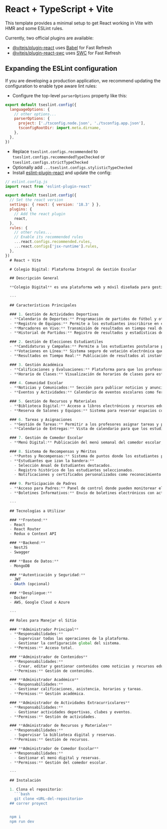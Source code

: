 # React + TypeScript + Vite

This template provides a minimal setup to get React working in Vite with HMR and some ESLint rules.

Currently, two official plugins are available:

- [@vitejs/plugin-react](https://github.com/vitejs/vite-plugin-react/blob/main/packages/plugin-react/README.md) uses [Babel](https://babeljs.io/) for Fast Refresh
- [@vitejs/plugin-react-swc](https://github.com/vitejs/vite-plugin-react-swc) uses [SWC](https://swc.rs/) for Fast Refresh

## Expanding the ESLint configuration

If you are developing a production application, we recommend updating the configuration to enable type aware lint rules:

- Configure the top-level `parserOptions` property like this:

```js
export default tseslint.config({
  languageOptions: {
    // other options...
    parserOptions: {
      project: ['./tsconfig.node.json', './tsconfig.app.json'],
      tsconfigRootDir: import.meta.dirname,
    },
  },
})
```

- Replace `tseslint.configs.recommended` to `tseslint.configs.recommendedTypeChecked` or `tseslint.configs.strictTypeChecked`
- Optionally add `...tseslint.configs.stylisticTypeChecked`
- Install [eslint-plugin-react](https://github.com/jsx-eslint/eslint-plugin-react) and update the config:

```js
// eslint.config.js
import react from 'eslint-plugin-react'

export default tseslint.config({
  // Set the react version
  settings: { react: { version: '18.3' } },
  plugins: {
    // Add the react plugin
    react,
  },
  rules: {
    // other rules...
    // Enable its recommended rules
    ...react.configs.recommended.rules,
    ...react.configs['jsx-runtime'].rules,
  },
})
  # React + Vite

  # Colegio Digital: Plataforma Integral de Gestión Escolar

  ## Descripción General

  **Colegio Digital** es una plataforma web y móvil diseñada para gestionar todas las actividades y necesidades de un colegio. Desde la organización de partidos de fútbol hasta la gestión de elecciones estudiantiles, la plataforma permite a estudiantes, profesores y personal administrativo coordinar y participar en todas las actividades escolares de manera digital y eficiente.

  ---

  ## Características Principales

  ### 1. Gestión de Actividades Deportivas
  - **Calendario de Deportes:** Programación de partidos de fútbol y otros deportes con detalles de equipos, horarios y ubicaciones.
  - **Registro de Equipos:** Permite a los estudiantes inscribirse en equipos deportivos y participar en torneos.
  - **Marcadores en Vivo:** Transmisión de resultados en tiempo real durante los partidos y competiciones.
  - **Historial de Partidos:** Registro de resultados y estadísticas de partidos anteriores.

  ### 2. Gestión de Elecciones Estudiantiles
  - **Candidaturas y Campañas:** Permite a los estudiantes postularse para cargos y realizar campañas virtuales.
  - **Votaciones en Línea:** Sistema seguro de votación electrónica que permite a los estudiantes votar de manera anónima.
  - **Resultados en Tiempo Real:** Publicación de resultados al instante después del cierre de la votación.

  ### 3. Gestión Académica
  - **Calificaciones y Evaluaciones:** Plataforma para que los profesores ingresen calificaciones y comentarios sobre el rendimiento académico de los estudiantes.
  - **Horario de Clases:** Visualización de horarios de clases para estudiantes y profesores.

  ### 4. Comunidad Escolar
  - **Noticias y Comunicados:** Sección para publicar noticias y anuncios importantes por parte de la administración escolar.
  - **Eventos y Actividades:** Calendario de eventos escolares como ferias, días de deporte, festivales, etc.

  ### 5. Gestión de Recursos y Materiales
  - **Biblioteca Digital:** Acceso a libros electrónicos y recursos educativos.
  - **Reserva de Salones y Equipos:** Sistema para reservar espacios como salas de estudio, laboratorios y equipos deportivos.

  ### 6. Tareas y Asignaciones
  - **Gestión de Tareas:** Permitir a los profesores asignar tareas y proyectos, y a los estudiantes entregar sus trabajos directamente a través de la plataforma.
  - **Calendario de Entregas:** Vista de calendario para que los estudiantes puedan ver todas sus tareas y fechas de entrega de manera clara.

  ### 7. Gestión de Comedor Escolar
  - **Menú Digital:** Publicación del menú semanal del comedor escolar, incluyendo información nutricional y opciones para necesidades dietéticas especiales.

  ### 8. Sistema de Recompensas y Méritos
  - **Puntos y Recompensas:** Sistema de puntos donde los estudiantes pueden ganar recompensas por asistencia, participación en clase, logros académicos y comportamiento ejemplar.
  - **Estudiantes que izan la bandera:**
    - Selección Anual de Estudiantes destacados.
    - Registro histórico de los estudiantes seleccionados.
    - Notificaciones y certificados personalizados como reconocimiento.

  ### 9. Participación de Padres
  - **Acceso para Padres:** Panel de control donde pueden monitorear el rendimiento académico de sus hijos, comunicarse con profesores, y ver información relevante.
  - **Boletines Informativos:** Envío de boletines electrónicos con actualizaciones escolares y eventos importantes.

  ---

  ## Tecnologías a Utilizar

  ### **Frontend:**
  - React
  - React Router
  - Redux o Context API

  ### **Backend:**
  - NestJS
  - Swagger

  ### **Base de Datos:**
  - MongoDB

  ### **Autenticación y Seguridad:**
  - JWT
  - OAuth (opcional)

  ### **Despliegue:**
  - Docker
  - AWS, Google Cloud o Azure

  ---

  ## Roles para Manejar el Sitio

  ### **Administrador Principal**
  - **Responsabilidades:**
    - Supervisar todas las operaciones de la plataforma.
    - Gestionar la configuración global del sistema.
  - **Permisos:** Acceso total.

  ### **Administrador de Contenidos**
  - **Responsabilidades:**
    - Crear, editar y gestionar contenidos como noticias y recursos educativos.
  - **Permisos:** Gestión de contenidos.

  ### **Administrador Académico**
  - **Responsabilidades:**
    - Gestionar calificaciones, asistencia, horarios y tareas.
  - **Permisos:** Gestión académica.

  ### **Administrador de Actividades Extracurriculares**
  - **Responsabilidades:**
    - Gestionar actividades deportivas, clubes y eventos.
  - **Permisos:** Gestión de actividades.

  ### **Administrador de Recursos y Materiales**
  - **Responsabilidades:**
    - Supervisar la biblioteca digital y reservas.
  - **Permisos:** Gestión de recursos.

  ### **Administrador de Comedor Escolar**
  - **Responsabilidades:**
    - Gestionar el menú digital y reservas.
  - **Permisos:** Gestión del comedor escolar.

  ---

  ## Instalación

  1. Clona el repositorio:
    ```bash
    git clone <URL-del-repositorio>
  ## correr proyect


  npm i 
  npm run dev

```
